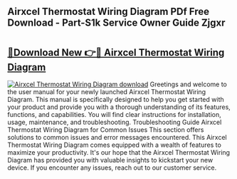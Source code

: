 ## Airxcel Thermostat Wiring Diagram PDf Free Download - Part-S1k Service Owner Guide Zjgxr

# <h2><a href="http://dfrlfjb.blite.top/?on=Airxcel+Thermostat+Wiring+Diagram">🔗Download New 👉🔴 Airxcel Thermostat Wiring Diagram</a></h2>

[![Airxcel Thermostat Wiring Diagram download](https://i.imgur.com/lujVjoI.png)](http://dfrlfjb.blite.top/?on=Airxcel+Thermostat+Wiring+Diagram)
Greetings and welcome to the user manual for your newly launched Airxcel Thermostat Wiring Diagram. This manual is specifically designed to help you get started with your product and provide you with a thorough understanding of its features, functions, and capabilities. You will find clear instructions for installation, usage, maintenance, and troubleshooting. Troubleshooting Guide Airxcel Thermostat Wiring Diagram for Common Issues This section offers solutions to common issues and error messages encountered. This Airxcel Thermostat Wiring Diagram comes equipped with a wealth of features to maximize your productivity. It's our hope that the Airxcel Thermostat Wiring Diagram has provided you with valuable insights to kickstart your new device. If you encounter any issues, reach out to our customer service.
